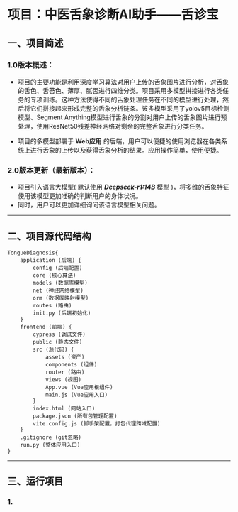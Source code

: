 # 项目：中医舌象诊断AI助手——舌诊宝

## 一、项目简述
### 1.0版本概述：
- 项目的主要功能是利用深度学习算法对用户上传的舌象图片进行分析，对舌象的舌色、舌苔色、薄厚、腻否进行四维分类。项目采用多模型拼接进行各类任务的专项训练。这种方法使得不同的舌象处理任务在不同的模型进行处理，然后将它们拼接起来形成完整的舌象分析链条。该多模型采用了yolov5目标检测模型、Segment Anything模型进行舌象的分割对用户上传的舌象图片进行预处理，使用ResNet50残差神经网络对剩余的完整舌象进行分类任务。   

- 项目的多模型部署于 **Web应用** 的后端，用户可以便捷的使用浏览器在各类系统上进行舌象的上传以及获得舌象分析的结果。应用操作简单，使用便捷。


### 2.0版本更新（最新版本）：
- 项目引入语言大模型( 默认使用 ***Deepseek-r1:14B*** 模型 )，将多维的舌象特征使用该模型更加准确的判断用户的身体状况。   
- 同时，用户可以更加详细询问该语言模型相关问题。

---   

## 二、项目源代码结构

```
TongueDiagnosis{
	application (后端) {
		config (后端配置)
		core (核心算法)
		models (数据库模型)
		net (神经网络模型)
		orm (数据库映射模型)
		routes (路由)
		init.py (后端初始化)
	}
	frontend (前端) {
		cypress (调试文件)
		public (静态文件)
		src (源代码) {
			assets (资产)
			components (组件)
			router (路由)
			views (视图)
			App.vue (Vue应用根组件)
			main.js (Vue应用入口)
		}
		index.html (网站入口)
		package.json (所有包管理配置)
		vite.config.js (脚手架配置，打包代理跨域配置)
	}
	.gitignore (git忽略)
	run.py (整体应用入口)
}
```
--- 
## 三、运行项目
### 1.